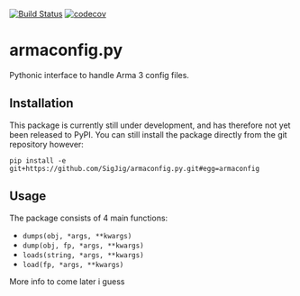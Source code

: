 
[![Build Status](https://travis-ci.org/SigJig/armaconfig.py.svg?branch=master)](https://travis-ci.org/SigJig/armaconfig.py) [![codecov](https://codecov.io/gh/SigJig/armaconfig.py/branch/master/graph/badge.svg)](https://codecov.io/gh/SigJig/armaconfig.py)

# armaconfig.py

Pythonic interface to handle Arma 3 config files.

## Installation

This package is currently still under development, and has therefore not yet been released to PyPI.
You can still install the package directly from the git repository however:

`pip install -e git+https://github.com/SigJig/armaconfig.py.git#egg=armaconfig`

## Usage

The package consists of 4 main functions:
* `dumps(obj, *args, **kwargs)`
* `dump(obj, fp, *args, **kwargs)`
* `loads(string, *args, **kwargs)`
* `load(fp, *args, **kwargs)`

More info to come later i guess
